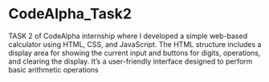 # CodeAlpha_Task2
TASK 2  of CodeAlpha internship where I developed a simple web-based calculator using HTML, CSS, and JavaScript. The HTML structure includes a display area for showing the current input and buttons for digits, operations, and clearing the display. It’s a user-friendly interface designed to perform basic arithmetic operations

